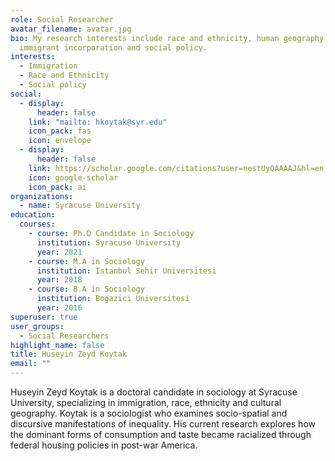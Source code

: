 ```yaml
---
role: Social Researcher
avatar_filename: avatar.jpg
bio: My research interests include race and ethnicity, human geography,
  immigrant incorporation and social policy.
interests:
  - Immigration
  - Race and Ethnicity
  - Social policy
social:
  - display:
      header: false
    link: "mailto: hkoytak@syr.edu"
    icon_pack: fas
    icon: envelope
  - display:
      header: false
    link: https://scholar.google.com/citations?user=nestUyQAAAAJ&hl=en
    icon: google-scholar
    icon_pack: ai
organizations:
  - name: Syracuse University
education:
  courses:
    - course: Ph.D Candidate in Sociology
      institution: Syracuse University
      year: 2021
    - course: M.A in Sociology
      institution: Istanbul Sehir Universitesi
      year: 2018
    - course: B.A in Sociology
      institution: Bogazici Universitesi
      year: 2016
superuser: true
user_groups:
  - Social Researchers
highlight_name: false
title: Huseyin Zeyd Koytak
email: ""
---
```

Huseyin Zeyd Koytak is a doctoral candidate in sociology at Syracuse University, specializing in immigration, race, ethnicity and cultural geography. Koytak is a sociologist who examines socio-spatial and discursive manifestations of inequality. His current research explores how the dominant forms of consumption and taste became racialized through federal housing policies in post-war America.